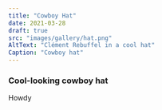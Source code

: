 ```yaml
---
title: "Cowboy Hat"
date: 2021-03-28
draft: true
src: "images/gallery/hat.png"
AltText: "Clément Rebuffel in a cool hat"
Caption: "Cowboy hat"
---
```



### Cool-looking cowboy hat

Howdy